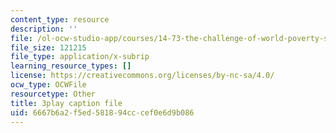 ```yaml
---
content_type: resource
description: ''
file: /ol-ocw-studio-app/courses/14-73-the-challenge-of-world-poverty-spring-2011/6667b6a2f5ed581894cccef0e6d9b086_7y67IP6XTPc.vtt
file_size: 121215
file_type: application/x-subrip
learning_resource_types: []
license: https://creativecommons.org/licenses/by-nc-sa/4.0/
ocw_type: OCWFile
resourcetype: Other
title: 3play caption file
uid: 6667b6a2-f5ed-5818-94cc-cef0e6d9b086
---
```

